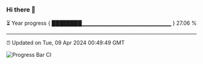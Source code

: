 ### Hi there 👋

⏳ Year progress { ████████▁▁▁▁▁▁▁▁▁▁▁▁▁▁▁▁▁▁▁▁▁▁ } 27.06 %

---

⏰ Updated on Tue, 09 Apr 2024 00:49:49 GMT

![Progress Bar CI](https://github.com/liununu/liununu/workflows/Progress%20Bar%20CI/badge.svg)
